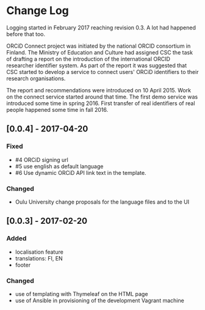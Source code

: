# Change Log

Logging started in February 2017 reaching revision 0.3. A lot had happened before
that too.

ORCiD Connect project was initiated by the national ORCID consortium
in Finland. The Ministry of Education and Culture had assigned CSC the task of
drafting a report on the introduction of the international ORCID researcher
identifier system. As part of the report it was suggested that CSC started
to develop a service to connect users' ORCiD identifiers to their research
organisations.

The report and recommendations were introduced on 10 April 2015. Work on the
connect service started around that time. The first demo service was introduced
some time in spring 2016. First transfer of real identifiers of real people
happened some time in fall 2016.

## [0.0.4] - 2017-04-20
### Fixed
- #4 ORCiD signing url
- #5 use english as default language
- #6 Use dynamic ORCiD API link text in the template.

### Changed
- Oulu University change proposals for the language files and to the UI

## [0.0.3] - 2017-02-20
### Added
- localisation feature
- translations: FI, EN
- footer

### Changed
- use of templating with Thymeleaf on the HTML page
- use of Ansible in provisioning of the development Vagrant machine
